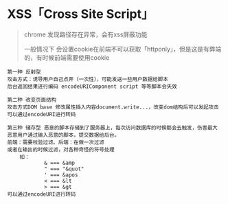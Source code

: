 # XSS「Cross Site Script」

> chrome 发现路径存在异常，会有xss屏蔽功能
>
> 一般情况下 会设置cookie在前端不可以获取「httponly」，但是这是有弊端的，有时候前端需要使用cookie

```
第一种 反射型
攻击方式：诱导用户自己点开（一次性），可能发送一些用户数据给脚本
后台返回结果进行编码 encodeURIComponent script 等等脚本会失效

第二种 改变页面结构
攻击方式DOM base 修改属性插入内容document.write...，改变dom结构后可以发起攻击 
可以通过encodeURI进行转码

第三种 储存型 恶意的脚本存储到了服务器上，每次访问数据库的时候都会去触发，伤害最大
恶意用户通过输入恶意的脚本，提交数据给后台。
前端：需要校验过滤。后端：在做一次过滤
或者在输出的时候过滤，对各种奇怪的符号处理
	如：
			& === &amp 
			" === "&quot"
			' === &apos
			< === &lt
			> === &gt
可以通过encodeURI进行转码
```

